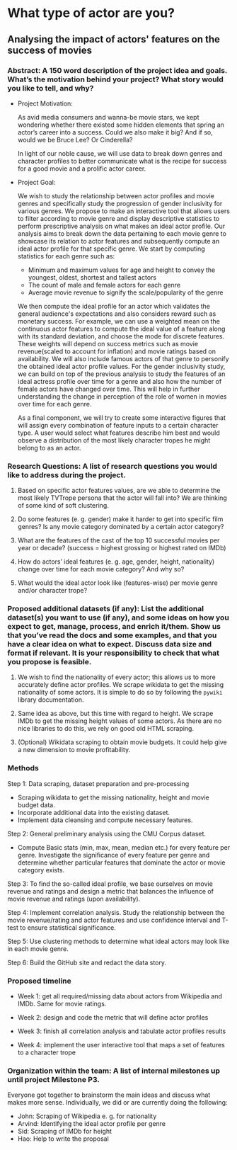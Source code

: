 # What type of actor are you?
## Analysing the impact of actors' features on the success of movies
### Abstract: A 150 word description of the project idea and goals. What’s the motivation behind your project? What story would you like to tell, and why?
- Project Motivation:
  
    As avid media consumers and wanna-be movie stars, we kept wondering whether there existed some hidden elements that spring an actor’s career into a success. Could we also make it big? And if so, would we be Bruce Lee? Or Cinderella?
 
    In light of our noble cause, we will use data to break down genres and character profiles to better communicate what is the recipe for success for a good movie and a prolific actor career.
 
- Project Goal:

    We wish to study the relationship between actor profiles and movie genres and specifically study the progression of gender inclusivity for various genres. We propose to make an interactive tool that allows users to filter according to movie genre and display descriptive statistics to perform prescriptive analysis on what makes an ideal actor profile.
    Our analysis aims to break down the data pertaining to each movie genre to showcase its relation to actor features and subsequently compute an ideal actor profile for that specific genre. We start by computing statistics for each genre such as: 
    - Minimum and maximum values for age and height to convey the youngest, oldest, shortest and tallest actors
    - The count of male and female actors for each genre
    - Average movie revenue to signify the scale/popularity of the genre
 
    We then compute the ideal profile for an actor which validates the general audience's expectations and also considers reward such as monetary success. For example, we can use a weighted mean on the continuous actor features to compute the ideal value of a feature along with its standard deviation, and choose the mode for discrete features. These weights will depend on success metrics such as movie revenue(scaled to account for inflation) and movie ratings based on availability. We will also include famous actors of that genre to personify the obtained ideal actor profile values. For the gender inclusivity study, we can build on top of the previous analysis to study the features of an ideal actress profile over time for a genre and also how the number of female actors have changed over time. This will help in further understanding the change in perception of the role of women in movies over time for each genre.
 
    As a final component, we will try to create some interactive figures that will assign every combination of feature inputs to a certain character type. A user would select what features describe him best and would observe a distribution of the most likely character tropes he might belong to as an actor.
 
 
### Research Questions: A list of research questions you would like to address during the project.
1. Based on specific actor features values, are we able to determine the most likely TVTrope persona that the actor will fall into? We are thinking of some kind of soft clustering.

2. Do some features (e. g. gender) make it harder to get into specific film genres? Is any movie category dominated by a certain actor category?

3. What are the features of the cast of the top 10 successful movies per year or decade? (success = highest grossing or highest rated on IMDb)

4. How do actors’ ideal features (e. g. age, gender, height, nationality) change over time for each movie category? And why so?

5. What would the ideal actor look like (features-wise) per movie genre and/or character trope?
 
 
### Proposed additional datasets (if any): List the additional dataset(s) you want to use (if any), and some ideas on how you expect to get, manage, process, and enrich it/them. Show us that you’ve read the docs and some examples, and that you have a clear idea on what to expect. Discuss data size and format if relevant. It is your responsibility to check that what you propose is feasible.
1. We wish to find the nationality of every actor; this allows us to more accurately define actor profiles. We scrape wikidata to get the missing nationality of some actors. It is simple to do so by following the `pywiki` library documentation.
   
2. Same idea as above, but this time with regard to height. We scrape IMDb to get the missing height values of some actors. As there are no nice libraries to do this, we rely on good old HTML scraping.
 
3. (Optional) Wikidata scraping to obtain movie budgets. It could help give a new dimension to movie profitability.
 
### Methods
Step 1: Data scraping, dataset preparation and pre-processing
- Scraping wikidata to get the missing nationality, height and movie budget data.
- Incorporate additional data into the existing dataset.
- Implement data cleansing and compute necessary features.

Step 2: General preliminary analysis using the CMU Corpus dataset.
- Compute Basic stats (min, max, mean, median etc.) for every feature per genre. Investigate the significance of every feature per genre and determine whether particular features that dominate the actor or movie category exists.

Step 3: To find the so-called ideal profile, we base ourselves on movie revenue and ratings and design a metric that balances the influence of movie revenue and ratings (upon availability).

Step 4: Implement correlation analysis. Study the relationship between the movie revenue/rating and actor features and use confidence interval and T-test to ensure statistical significance.

Step 5: Use clustering methods to determine what ideal actors may look like in each movie genre.

Step 6: Build the GitHub site and redact the data story.

 
 
### Proposed timeline
- Week 1: get all required/missing data about actors from Wikipedia and IMDb. Same for movie ratings.

- Week 2: design and code the metric that will define actor profiles

- Week 3: finish all correlation analysis and tabulate actor profiles results 

- Week 4: implement the user interactive tool that maps a set of features to a character trope

 
 
### Organization within the team: A list of internal milestones up until project Milestone P3.
Everyone got together to brainstorm the main ideas and discuss what makes more sense. Individually, we did or are currently doing the following:
- John: Scraping of Wikipedia e. g. for nationality
- Arvind: Identifying the ideal actor profile per genre
- Sid: Scraping of IMDb for height
- Hao: Help to write the proposal
